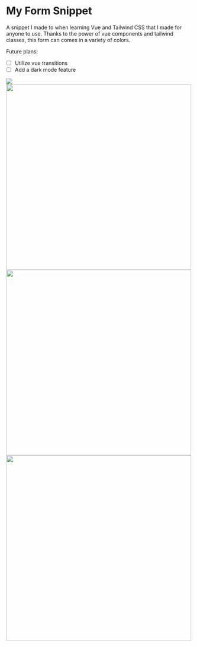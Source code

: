 # My Form Snippet

A snippet I made to when learning Vue and Tailwind CSS that I made for anyone to use. Thanks to the power of vue components and tailwind classes, this form can comes in a variety of colors.

Future plans:
- [ ] Utilize vue transitions
- [ ] Add a dark mode feature

<img src="/images/wide.png">
<img src="/images/blue.png" width="500">
<img src="/images/teal.png" width="500">
<img src="/images/indigo.png" width="500">
